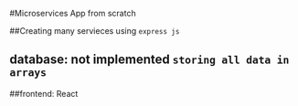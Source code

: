 #Microservices App from scratch

##Creating many servieces using `express js`

## database: not implemented `storing all data in arrays`

##frontend: React
